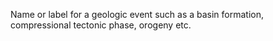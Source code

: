 Name or label for a geologic event such as a basin formation, compressional tectonic phase, orogeny etc.
